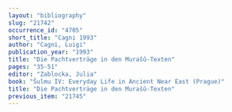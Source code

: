 ```yaml
---
layout: "bibliography"
slug: "21742"
occurrence_id: "4705"
short_title: "Cagni 1993"
author: "Cagni, Luigi"
publication_year: "1993"
title: "Die Pachtverträge in den Murašû-Texten"
pages: "35-51"
editor: "Zablocka, Julia"
book: "Šulmu IV: Everyday Life in Ancient Near East (Prague)"
title: "Die Pachtverträge in den Murašû-Texten"
previous_item: "21745"
---
```

